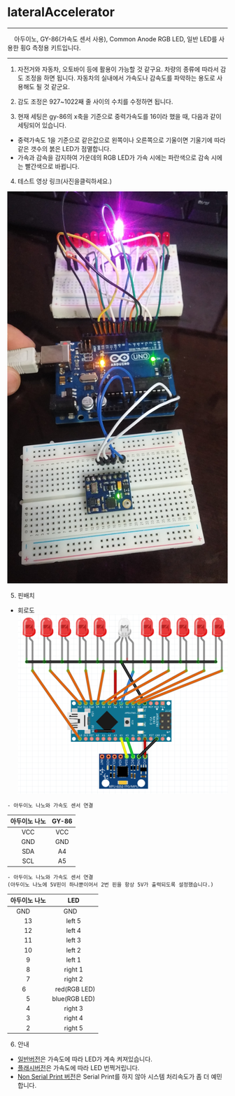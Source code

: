 # lateralAccelerator


 
***
     아두이노, GY-86(가속도 센서 사용), Common Anode RGB LED,  일반 LED를 사용한 횡G 측정용 키트입니다. 
***

1. 자전거와 자동차, 오토바이 등에 활용이 가능할 것 같구요. 차량의 종류에 따라서 감도 조정을 하면 됩니다. 자동차의 실내에서 가속도나 감속도를 파악하는 용도로 사용해도 될 것 같군요. 

2. 감도 조정은 927~1022째 줄 사이의 수치를 수정하면 됩니다.  

3. 현재 세팅은 gy-86의 x축을 기준으로 중력가속도를 16이라 했을 때, 다음과 같이 세팅되어 있습니다. 

 - 중력가속도 1을 기준으로 같은값으로 왼쪽이나 오른쪽으로 기울이면 기울기에 따라 같은 갯수의 붉은 LED가 점멸합니다.
 - 가속과 감속을 감지하여 가운데의 RGB LED가 가속 시에는 파란색으로 감속 시에는 빨간색으로 바뀝니다.

4. 테스트 영상 링크(사진을클릭하세요.)

[![테스트 영상 링크](https://raw.githubusercontent.com/mtinet/lateralAccelerator/master/20170502_022741.jpg)](https://youtu.be/YjH0g60Ffdg)

5. 핀배치
 - 회로도  
 ![](https://github.com/mtinet/lateralAccelerator/blob/master/circuit.png?raw=true)  
 
~~~
- 아두이노 나노와 가속도 센서 연결
~~~   
| 아두이노 나노  | GY-86 |
| :------------: | :-----------: |
| VCC           |   VCC       |
| GND           |   GND       |
| SDA           |   A4        |
| SCL           |   A5        |

~~~
- 아두이노 나노와 가속도 센서 연결  
(아두이노 나노에 5V핀이 하나뿐이어서 2번 핀을 항상 5V가 출력되도록 설정했습니다.)
~~~
| 아두이노 나노  | LED |
| :------------: | :-----------: |
|   GND       |   GND         |
|   13        |   left 5       |
|    12       |   left 4       |
|   11        |   left 3        |
|    10       |   left 2        |
|   9         |   left  1        |
|    8        |   right 1        |
|    7        |   right 2        |
|    6        |   red(RGB LED)  |
|    5        |   blue(RGB LED)   |
|    4        |   right 3        |
|    3        |   right 4        |
|    2        |   right 5        |
  
6. 안내
- [일반버전](https://github.com/mtinet/lateralAccelerator/blob/master/lateralAccelerator.ino)은 가속도에 따라 LED가 계속 켜져있습니다.  
- [플래시버전](https://github.com/mtinet/lateralAccelerator/blob/master/lateralAcceleratorFlash.ino)은 가속도에 따라 LED 번쩍거립니다.  
- [Non Serial Print 버전](https://github.com/mtinet/lateralAccelerator/blob/master/lateralAcceleratorNonSerial.ino)은 Serial Print를 하지 않아 시스템 처리속도가 좀 더 예민합니다.  
